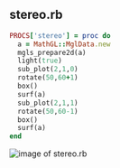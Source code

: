 
## stereo.rb

```ruby
PROCS['stereo'] = proc do
  a = MathGL::MglData.new
  mgls_prepare2d(a)
  light(true)
  sub_plot(2,1,0)
  rotate(50,60+1)
  box()
  surf(a)
  sub_plot(2,1,1)
  rotate(50,60-1)
  box()
  surf(a)
end


```
![image of stereo.rb](https://raw.github.com/masa16/ruby-mathgl-sample/master/samples/stereo/stereo.png)
